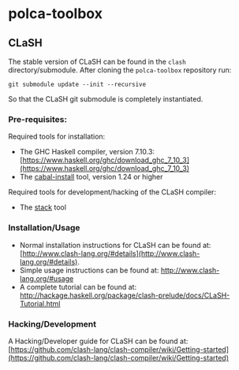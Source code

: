 # polca-toolbox

## CLaSH

The stable version of CLaSH can be found in the `clash` directory/submodule.
After cloning the `polca-toolbox` repository run:

```
git submodule update --init --recursive
```

So that the CLaSH git submodule is completely instantiated.

### Pre-requisites:

Required tools for installation:

* The GHC Haskell compiler, version 7.10.3: [https://www.haskell.org/ghc/download_ghc_7_10_3](https://www.haskell.org/ghc/download_ghc_7_10_3)
* The [cabal-install](https://www.haskell.org/cabal/download.html) tool, version 1.24 or higher

Required tools for development/hacking of the CLaSH compiler:

* The [stack](https://docs.haskellstack.org/en/stable/README/) tool

### Installation/Usage

* Normal installation instructions for CLaSH can be found at: [http://www.clash-lang.org/#details](http://www.clash-lang.org/#details).
* Simple usage instructions can be found at: http://www.clash-lang.org/#usage
* A complete tutorial can be found at: http://hackage.haskell.org/package/clash-prelude/docs/CLaSH-Tutorial.html

### Hacking/Development

A Hacking/Developer guide for CLaSH can be found at: [https://github.com/clash-lang/clash-compiler/wiki/Getting-started](https://github.com/clash-lang/clash-compiler/wiki/Getting-started)
